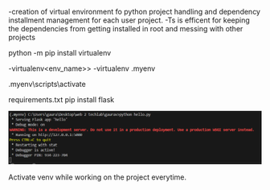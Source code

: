 -creation of virtual environment fo python project handling and dependency installment management for each user project.
-Ts is efficent for keeping the dependencies from getting installed in root and messing with other projects

 python -m pip install virtualenv

-virtualenv<env_name>>
-virtualenv .myenv

.myenv\scripts\activate

requirements.txt
pip install flask

![followup](./images/image.png)


Activate venv while working on the project everytime.

